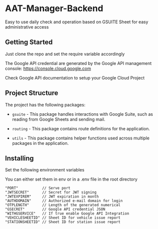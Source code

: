# AAT-Manager-Backend

Easy to use daily check and operation based on GSUITE Sheet for easy administrative access

## Getting Started

Just clone the repo and set the require variable accordingly

The Google API credential are generated by the Google API management console: https://console.cloud.google.com

Check Google API documentation to setup your Google Cloud Project

## Project Structure

The project has the following packages:

- `gsuite` - This package handles interactions with Google Suite, such as reading from Google Sheets and sending mail.

- `routing` - This package contains route definitions for the application.

- `utils` - This package contains helper functions used across multiple packages in the application.

## Installing

Set the following environment variables

You can either set them in env or in a .env file in the root directory
```
"PORT"           // Serve port
"JWTSECRET"      // Secret for JWT signing
"JWTEXPIREM"     // JWT expiration in month
"AUTHDOMAIN"     // Authorized e-mail domain for login
"OTPLENGTH"      // Length of the generated numerical
"GSECRET"        // Google API credential JSON
"WITHGSERVICE"   // If true enable Google API Integration
"VEHICLESHEETID" // Sheet ID for vehicle issue report
"STATIONSHEETID" // Sheet ID for station issue report
```